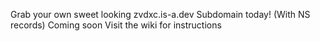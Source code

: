 Grab your own sweet looking zvdxc.is-a.dev Subdomain today!
(With NS records)
Coming soon
Visit the wiki for instructions
